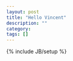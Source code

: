 ```yaml
---
layout: post
title: "Hello Vincent"
description: ""
category: 
tags: []
---
```

{% include JB/setup %}
